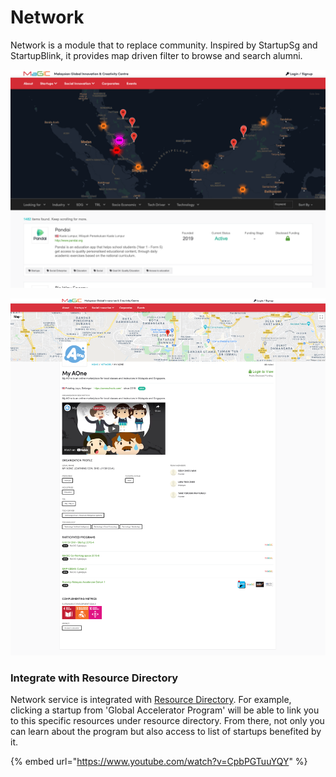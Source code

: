 # Network

Network is a module that to replace community. Inspired by StartupSg and StartupBlink, it provides map  driven filter to browse and search alumni.

![Map view filter](../../.gitbook/assets/screenshot-2021-03-17-at-1.39.28-pm.png)

![Alumni detail page showing their attributes, team members and program joined.](../../.gitbook/assets/my-aone%20%281%29.png)

### Integrate with Resource Directory

Network service is integrated with [Resource Directory](../open-source-modules/resource-directory.md). For example, clicking a startup from 'Global Accelerator Program' will be able to link you to this specific resources under resource directory. From there, not only you can learn about the program but also access to list of startups benefited by it.

{% embed url="https://www.youtube.com/watch?v=CpbPGTuuYQY" %}

